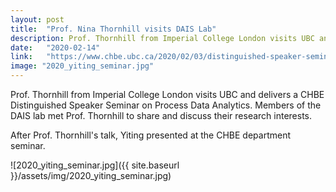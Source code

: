 ```yaml
---
layout: post
title:  "Prof. Nina Thornhill visits DAIS Lab"
description: Prof. Thornhill from Imperial College London visits UBC and delivers a CHBE Distinguished Speaker Seminar on Process Data Analytics.
date:   "2020-02-14"
link: 	"https://www.chbe.ubc.ca/2020/02/03/distinguished-speaker-seminar-professor-nina-thornhill/"
image: "2020_yiting_seminar.jpg"
---
```


Prof. Thornhill from Imperial College London visits UBC and delivers a CHBE Distinguished Speaker Seminar on Process Data Analytics. Members of the DAIS lab met Prof. Thornhill to share and discuss their research interests.

After Prof. Thornhill's talk, Yiting presented at the CHBE department seminar.

![2020_yiting_seminar.jpg]({{ site.baseurl }}/assets/img/2020_yiting_seminar.jpg)